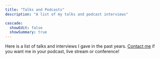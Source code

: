 ```yaml
---
title: "Talks and Podcasts"
description: "A list of my talks and podcast interviews"

cascade:
  showEdit: false
  showSummary: true
---
```


Here is a list of talks and interviews I gave in the past years. [Contact me](mailto:corbuccilu@gmail.com) if you want me in your podcast, live stream or conference!
